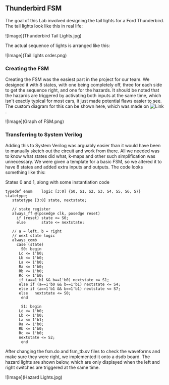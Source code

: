 ## Thunderbird FSM

The goal of this Lab involved designing the tail lights for a Ford Thunderbird.
The tail lights look like this in real life:

![Image](Thunderbird Tail Lights.jpg)

The actual sequence of lights is arranged like this:

![Image](Tail lights order.png)


### Creating the FSM

Creating the FSM was the easiest part in the project for our team.  We designed it with 8 states, with one being completely off, three for each side to get the sequence right, and one for the hazards.  It should be noted that the hazards are triggered by activating both inputs at the same time, which isn't exactly typical for most cars, it just made potential flaws easier to see.  The custom diagram for this can be shown here, which was made on ![Link](https://dreampuf.github.io/GraphvizOnline/#digraph%20G%20%7B%0A%0A%20%20subgraph%20cluster_0%20%7B%0A%20%20%20%20style%3Dfilled%3B%0A%20%20%20%20color%3Dlightgrey%3B%0A%20%20%20%20node%20%5Bstyle%3Dfilled%2Ccolor%3Dwhite%5D%3B%0A%20%20%20%20a0%20-%3E%20a1%20-%3E%20a2%20-%3E%20a3%3B%0A%20%20%20%20label%20%3D%20%22process%20%231%22%3B%0A%20%20%7D%0A%0A%20%20subgraph%20cluster_1%20%7B%0A%20%20%20%20node%20%5Bstyle%3Dfilled%5D%3B%0A%20%20%20%20b0%20-%3E%20b1%20-%3E%20b2%20-%3E%20b3%3B%0A%20%20%20%20label%20%3D%20%22process%20%232%22%3B%0A%20%20%20%20color%3Dblue%0A%20%20%7D%0A%20%20start%20-%3E%20a0%3B%0A%20%20start%20-%3E%20b0%3B%0A%20%20a1%20-%3E%20b3%3B%0A%20%20b2%20-%3E%20a3%3B%0A%20%20a3%20-%3E%20a0%3B%0A%20%20a3%20-%3E%20end%3B%0A%20%20b3%20-%3E%20end%3B%0A%0A%20%20start%20%5Bshape%3DMdiamond%5D%3B%0A%20%20end%20%5Bshape%3DMsquare%5D%3B%0A%7D).

![Image](Graph of FSM.png)

### Transferring to System Verilog

Adding this to System Verilog was arguably easier than it would have been to manually sketch out the circuit and work from there.  All we needed was to know what states did what, k-maps and other such simplification was unnecessary.  We were given a template for a basic FSM, so we altered it to have 8 states and added extra inputs and outputs.  The code looks something like this:

States 0 and 1, along with some instantiation code

```
typedef enum 	logic [3:0] {S0, S1, S2, S3, S4, S5, S6, S7} statetype;
   statetype [3:0] state, nextstate;
   
   // state register
   always_ff @(posedge clk, posedge reset)
     if (reset) state <= S0;
     else       state <= nextstate;
   
   // a = left, b = right
   // next state logic
   always_comb
     case (state)
       S0: begin
	  Lc <= 1'b0;
	  Lb <= 1'b0;
	  La <= 1'b0;
	  Ra <= 1'b0;
	  Rb <= 1'b0;
	  Rc <= 1'b0;
	  if (a==1'b1 && b==1'b0) nextstate <= S1;
	  else if (a==1'b0 && b==1'b1) nextstate <= S4;
	  else if (a==1'b1 && b==1'b1) nextstate <= S7;
	  else   nextstate <= S0;
       end
	   
       S1: begin
	  Lc <= 1'b0;
	  Lb <= 1'b0;
	  La <= 1'b1;
	  Ra <= 1'b0;
	  Rb <= 1'b0;
	  Rc <= 1'b0;	  	  
	  nextstate <= S2;
       end
 ```
 
 After changing the fsm.do and fsm_tb.sv files to check the waveforms and make sure they were right, we implemented it onto a dsdb board.  The hazard lights are shown below, which are only displayed when the left and right switches are triggered at the same time.
 
 ![Image](Hazard Lights.jpg)
